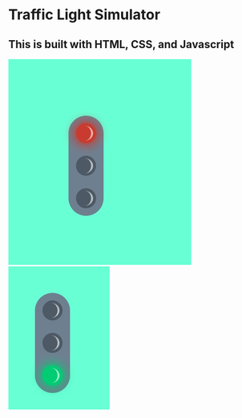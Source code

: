 # Traffic Light Simulator
## This is built with HTML, CSS, and Javascript

![screenshot of traffic light](traffic-red.jpg)
<br/>
![screenshot of traffic light](traffic-green.jpg)
